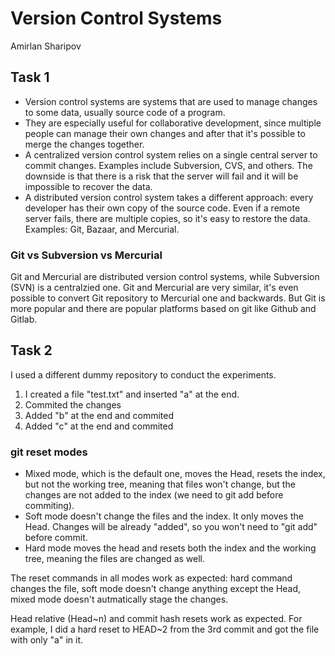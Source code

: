# Version Control Systems
Amirlan Sharipov

## Task 1
- Version control systems are systems that are used to manage changes to some data, usually source code of a program.
- They are especially useful for collaborative development, since multiple people can manage their own changes and after that it's possible to merge the changes together.
- A centralized version control system relies on a single central server to commit changes. Examples include Subversion, CVS, and others. The downside is that there is a risk that the server will fail and it will be impossible to recover the data.
- A distributed version control system takes a different approach: every developer has their own copy of the source code. Even if a remote server fails, there are multiple copies, so it's easy to restore the data. Examples: Git, Bazaar, and Mercurial.

### Git vs Subversion vs Mercurial
Git and Mercurial are distributed version control systems, while Subversion (SVN) is a centralzied one. Git and Mercurial are very similar, it's even possible to convert Git repository to Mercurial one and backwards. But Git is more popular and there are popular platforms based on git like Github and Gitlab.

## Task 2
I used a different dummy repository to conduct the experiments.
1. I created a file "test.txt" and inserted "a" at the end.
2. Commited the changes
3. Added "b" at the end and commited
4. Added "c" at the end and commited

### git reset modes
- Mixed mode, which is the default one, moves the Head, resets the index, but not the working tree, meaning that files won't change, but the changes are not added to the index (we need to git add before commiting).
- Soft mode doesn't change the files and the index. It only moves the Head. Changes will be already "added", so you won't need to "git add" before commit.
- Hard mode moves the head and resets both the index and the working tree, meaning the files are changed as well.

The reset commands in all modes work as expected: hard command changes the file, soft mode doesn't change anything except the Head, mixed mode doesn't autmatically stage the changes.

Head relative (Head~n) and commit hash resets work as expected. For example, I did a hard reset to HEAD~2 from the 3rd commit and got the file with only "a" in it.
